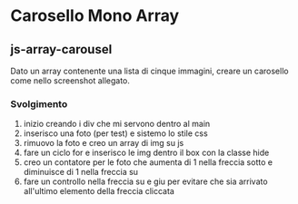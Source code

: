 Carosello Mono Array
===

## js-array-carousel

Dato un array contenente una lista di cinque immagini, creare un carosello come nello screenshot allegato.

### Svolgimento

1. inizio creando i div che mi servono dentro al main
1. inserisco una foto (per test) e sistemo lo stile css
1. rimuovo la foto e creo un array di img su js
1. fare un ciclo for e inserisco le img dentro il box con la  classe hide
1. creo un contatore per le foto che aumenta di 1 nella freccia sotto e diminuisce di 1 nella freccia su
1. fare un controllo nella freccia su e giu per evitare che sia arrivato all'ultimo elemento della freccia cliccata
